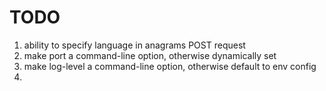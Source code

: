 TODO
===

1. 	ability to specify language in anagrams POST request
2. 	make port a command-line option, otherwise dynamically set
3. 	make log-level a command-line option, otherwise default to env config
4. 	
